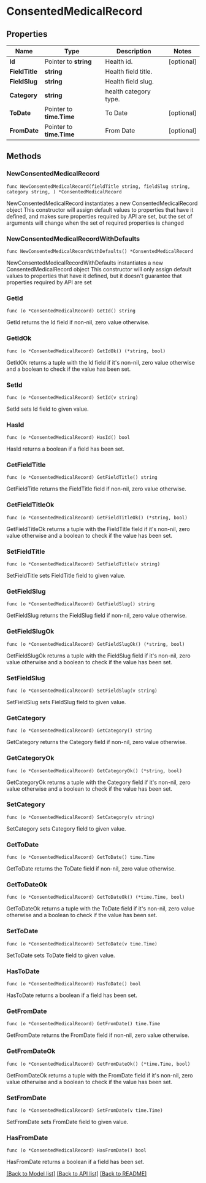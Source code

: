 # ConsentedMedicalRecord

## Properties

Name | Type | Description | Notes
------------ | ------------- | ------------- | -------------
**Id** | Pointer to **string** | Health id. | [optional] 
**FieldTitle** | **string** | Health field title. | 
**FieldSlug** | **string** | Health field slug. | 
**Category** | **string** | health category type. | 
**ToDate** | Pointer to **time.Time** | To Date | [optional] 
**FromDate** | Pointer to **time.Time** | From Date | [optional] 

## Methods

### NewConsentedMedicalRecord

`func NewConsentedMedicalRecord(fieldTitle string, fieldSlug string, category string, ) *ConsentedMedicalRecord`

NewConsentedMedicalRecord instantiates a new ConsentedMedicalRecord object
This constructor will assign default values to properties that have it defined,
and makes sure properties required by API are set, but the set of arguments
will change when the set of required properties is changed

### NewConsentedMedicalRecordWithDefaults

`func NewConsentedMedicalRecordWithDefaults() *ConsentedMedicalRecord`

NewConsentedMedicalRecordWithDefaults instantiates a new ConsentedMedicalRecord object
This constructor will only assign default values to properties that have it defined,
but it doesn't guarantee that properties required by API are set

### GetId

`func (o *ConsentedMedicalRecord) GetId() string`

GetId returns the Id field if non-nil, zero value otherwise.

### GetIdOk

`func (o *ConsentedMedicalRecord) GetIdOk() (*string, bool)`

GetIdOk returns a tuple with the Id field if it's non-nil, zero value otherwise
and a boolean to check if the value has been set.

### SetId

`func (o *ConsentedMedicalRecord) SetId(v string)`

SetId sets Id field to given value.

### HasId

`func (o *ConsentedMedicalRecord) HasId() bool`

HasId returns a boolean if a field has been set.

### GetFieldTitle

`func (o *ConsentedMedicalRecord) GetFieldTitle() string`

GetFieldTitle returns the FieldTitle field if non-nil, zero value otherwise.

### GetFieldTitleOk

`func (o *ConsentedMedicalRecord) GetFieldTitleOk() (*string, bool)`

GetFieldTitleOk returns a tuple with the FieldTitle field if it's non-nil, zero value otherwise
and a boolean to check if the value has been set.

### SetFieldTitle

`func (o *ConsentedMedicalRecord) SetFieldTitle(v string)`

SetFieldTitle sets FieldTitle field to given value.


### GetFieldSlug

`func (o *ConsentedMedicalRecord) GetFieldSlug() string`

GetFieldSlug returns the FieldSlug field if non-nil, zero value otherwise.

### GetFieldSlugOk

`func (o *ConsentedMedicalRecord) GetFieldSlugOk() (*string, bool)`

GetFieldSlugOk returns a tuple with the FieldSlug field if it's non-nil, zero value otherwise
and a boolean to check if the value has been set.

### SetFieldSlug

`func (o *ConsentedMedicalRecord) SetFieldSlug(v string)`

SetFieldSlug sets FieldSlug field to given value.


### GetCategory

`func (o *ConsentedMedicalRecord) GetCategory() string`

GetCategory returns the Category field if non-nil, zero value otherwise.

### GetCategoryOk

`func (o *ConsentedMedicalRecord) GetCategoryOk() (*string, bool)`

GetCategoryOk returns a tuple with the Category field if it's non-nil, zero value otherwise
and a boolean to check if the value has been set.

### SetCategory

`func (o *ConsentedMedicalRecord) SetCategory(v string)`

SetCategory sets Category field to given value.


### GetToDate

`func (o *ConsentedMedicalRecord) GetToDate() time.Time`

GetToDate returns the ToDate field if non-nil, zero value otherwise.

### GetToDateOk

`func (o *ConsentedMedicalRecord) GetToDateOk() (*time.Time, bool)`

GetToDateOk returns a tuple with the ToDate field if it's non-nil, zero value otherwise
and a boolean to check if the value has been set.

### SetToDate

`func (o *ConsentedMedicalRecord) SetToDate(v time.Time)`

SetToDate sets ToDate field to given value.

### HasToDate

`func (o *ConsentedMedicalRecord) HasToDate() bool`

HasToDate returns a boolean if a field has been set.

### GetFromDate

`func (o *ConsentedMedicalRecord) GetFromDate() time.Time`

GetFromDate returns the FromDate field if non-nil, zero value otherwise.

### GetFromDateOk

`func (o *ConsentedMedicalRecord) GetFromDateOk() (*time.Time, bool)`

GetFromDateOk returns a tuple with the FromDate field if it's non-nil, zero value otherwise
and a boolean to check if the value has been set.

### SetFromDate

`func (o *ConsentedMedicalRecord) SetFromDate(v time.Time)`

SetFromDate sets FromDate field to given value.

### HasFromDate

`func (o *ConsentedMedicalRecord) HasFromDate() bool`

HasFromDate returns a boolean if a field has been set.


[[Back to Model list]](../README.md#documentation-for-models) [[Back to API list]](../README.md#documentation-for-api-endpoints) [[Back to README]](../README.md)


